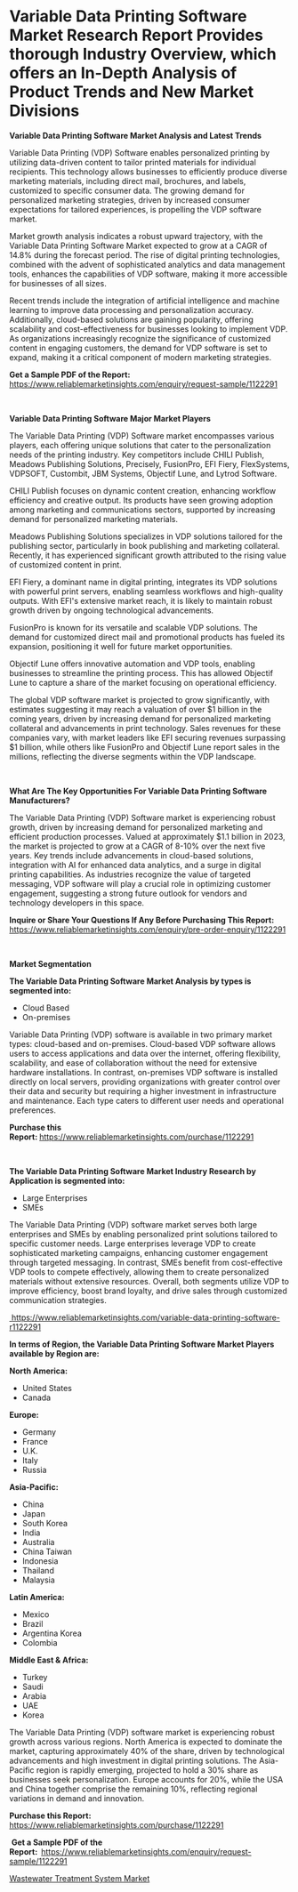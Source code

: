 <p><h1>Variable Data Printing Software Market Research Report Provides thorough Industry Overview, which offers an In-Depth Analysis of Product Trends and New Market Divisions</h1></p><p><strong>Variable Data Printing Software Market Analysis and Latest Trends</strong></p>
<p><p>Variable Data Printing (VDP) Software enables personalized printing by utilizing data-driven content to tailor printed materials for individual recipients. This technology allows businesses to efficiently produce diverse marketing materials, including direct mail, brochures, and labels, customized to specific consumer data. The growing demand for personalized marketing strategies, driven by increased consumer expectations for tailored experiences, is propelling the VDP software market.</p><p>Market growth analysis indicates a robust upward trajectory, with the Variable Data Printing Software Market expected to grow at a CAGR of 14.8% during the forecast period. The rise of digital printing technologies, combined with the advent of sophisticated analytics and data management tools, enhances the capabilities of VDP software, making it more accessible for businesses of all sizes. </p><p>Recent trends include the integration of artificial intelligence and machine learning to improve data processing and personalization accuracy. Additionally, cloud-based solutions are gaining popularity, offering scalability and cost-effectiveness for businesses looking to implement VDP. As organizations increasingly recognize the significance of customized content in engaging customers, the demand for VDP software is set to expand, making it a critical component of modern marketing strategies.</p></p>
<p><strong>Get a Sample PDF of the Report:&nbsp;</strong> <a href="https://www.reliablemarketinsights.com/enquiry/request-sample/1122291?utm_campaign=2891&utm_medium=2&utm_source=Github&utm_content=ia&utm_term=09032025&utm_id=variable-data-printing-software">https://www.reliablemarketinsights.com/enquiry/request-sample/1122291</a></p>
<p>&nbsp;</p>
<p><strong>Variable Data Printing Software Major Market Players</strong></p>
<p><p>The Variable Data Printing (VDP) Software market encompasses various players, each offering unique solutions that cater to the personalization needs of the printing industry. Key competitors include CHILI Publish, Meadows Publishing Solutions, Precisely, FusionPro, EFI Fiery, FlexSystems, VDPSOFT, Custombit, JBM Systems, Objectif Lune, and Lytrod Software.</p><p>CHILI Publish focuses on dynamic content creation, enhancing workflow efficiency and creative output. Its products have seen growing adoption among marketing and communications sectors, supported by increasing demand for personalized marketing materials.</p><p>Meadows Publishing Solutions specializes in VDP solutions tailored for the publishing sector, particularly in book publishing and marketing collateral. Recently, it has experienced significant growth attributed to the rising value of customized content in print.</p><p>EFI Fiery, a dominant name in digital printing, integrates its VDP solutions with powerful print servers, enabling seamless workflows and high-quality outputs. With EFI's extensive market reach, it is likely to maintain robust growth driven by ongoing technological advancements.</p><p>FusionPro is known for its versatile and scalable VDP solutions. The demand for customized direct mail and promotional products has fueled its expansion, positioning it well for future market opportunities.</p><p>Objectif Lune offers innovative automation and VDP tools, enabling businesses to streamline the printing process. This has allowed Objectif Lune to capture a share of the market focusing on operational efficiency.</p><p>The global VDP software market is projected to grow significantly, with estimates suggesting it may reach a valuation of over $1 billion in the coming years, driven by increasing demand for personalized marketing collateral and advancements in print technology. Sales revenues for these companies vary, with market leaders like EFI securing revenues surpassing $1 billion, while others like FusionPro and Objectif Lune report sales in the millions, reflecting the diverse segments within the VDP landscape.</p></p>
<p>&nbsp;</p>
<p><strong>What Are The Key Opportunities For Variable Data Printing Software Manufacturers?</strong></p>
<p><p>The Variable Data Printing (VDP) Software market is experiencing robust growth, driven by increasing demand for personalized marketing and efficient production processes. Valued at approximately $1.1 billion in 2023, the market is projected to grow at a CAGR of 8-10% over the next five years. Key trends include advancements in cloud-based solutions, integration with AI for enhanced data analytics, and a surge in digital printing capabilities. As industries recognize the value of targeted messaging, VDP software will play a crucial role in optimizing customer engagement, suggesting a strong future outlook for vendors and technology developers in this space.</p></p>
<p><strong>Inquire or Share Your Questions If Any Before Purchasing This Report:</strong> <a href="https://www.reliablemarketinsights.com/enquiry/pre-order-enquiry/1122291?utm_campaign=2891&utm_medium=2&utm_source=Github&utm_content=ia&utm_term=09032025&utm_id=variable-data-printing-software">https://www.reliablemarketinsights.com/enquiry/pre-order-enquiry/1122291</a></p>
<p>&nbsp;</p>
<p><strong>Market Segmentation</strong></p>
<p><strong>The Variable Data Printing Software Market Analysis by types is segmented into:</strong></p>
<p><ul><li>Cloud Based</li><li>On-premises</li></ul></p>
<p><p>Variable Data Printing (VDP) software is available in two primary market types: cloud-based and on-premises. Cloud-based VDP software allows users to access applications and data over the internet, offering flexibility, scalability, and ease of collaboration without the need for extensive hardware installations. In contrast, on-premises VDP software is installed directly on local servers, providing organizations with greater control over their data and security but requiring a higher investment in infrastructure and maintenance. Each type caters to different user needs and operational preferences.</p></p>
<p><strong>Purchase this Report:&nbsp;</strong><a href="https://www.reliablemarketinsights.com/purchase/1122291?utm_campaign=2891&utm_medium=2&utm_source=Github&utm_content=ia&utm_term=09032025&utm_id=variable-data-printing-software">https://www.reliablemarketinsights.com/purchase/1122291</a></p>
<p>&nbsp;</p>
<p><strong>The Variable Data Printing Software Market Industry Research by Application is segmented into:</strong></p>
<p><ul><li>Large Enterprises</li><li>SMEs</li></ul></p>
<p><p>The Variable Data Printing (VDP) software market serves both large enterprises and SMEs by enabling personalized print solutions tailored to specific customer needs. Large enterprises leverage VDP to create sophisticated marketing campaigns, enhancing customer engagement through targeted messaging. In contrast, SMEs benefit from cost-effective VDP tools to compete effectively, allowing them to create personalized materials without extensive resources. Overall, both segments utilize VDP to improve efficiency, boost brand loyalty, and drive sales through customized communication strategies.</p></p>
<p><a href="https://www.reliablemarketinsights.com/variable-data-printing-software-r1122291?utm_campaign=2891&utm_medium=2&utm_source=Github&utm_content=ia&utm_term=09032025&utm_id=variable-data-printing-software">&nbsp;https://www.reliablemarketinsights.com/variable-data-printing-software-r1122291</a></p>
<p><strong>In terms of Region, the Variable Data Printing Software Market Players available by Region are:</strong></p>
<p>
    <p> <strong> North America: </strong>
        <ul>
            <li>United States</li>
            <li>Canada</li>
        </ul>
        </p> 
    <p> <strong> Europe: </strong>
        <ul>
            <li>Germany</li>
            <li>France</li>
            <li>U.K.</li>
            <li>Italy</li>
            <li>Russia</li>
        </ul>
        </p> 
    <p> <strong> Asia-Pacific: </strong>
        <ul>
            <li>China</li>
            <li>Japan</li>
            <li>South Korea</li>
            <li>India</li>
            <li>Australia</li>
            <li>China Taiwan</li>
            <li>Indonesia</li>
            <li>Thailand</li>
            <li>Malaysia</li>
        </ul>
        </p> 
    <p> <strong> Latin America: </strong>
        <ul>
            <li>Mexico</li>
            <li>Brazil</li>
            <li>Argentina Korea</li>
            <li>Colombia</li>
        </ul>
        </p> 
    <p> <strong> Middle East & Africa: </strong>
        <ul>
            <li>Turkey</li>
            <li>Saudi</li>
            <li>Arabia</li>
            <li>UAE</li>
            <li>Korea</li>
        </ul>
    </p>
    </p>
<p><p>The Variable Data Printing (VDP) software market is experiencing robust growth across various regions. North America is expected to dominate the market, capturing approximately 40% of the share, driven by technological advancements and high investment in digital printing solutions. The Asia-Pacific region is rapidly emerging, projected to hold a 30% share as businesses seek personalization. Europe accounts for 20%, while the USA and China together comprise the remaining 10%, reflecting regional variations in demand and innovation.</p></p>
<p><strong>Purchase this Report: </strong><a href="https://www.reliablemarketinsights.com/purchase/1122291?utm_campaign=2891&utm_medium=2&utm_source=Github&utm_content=ia&utm_term=09032025&utm_id=variable-data-printing-software">https://www.reliablemarketinsights.com/purchase/1122291</a></p>
<p>&nbsp;<strong>Get a Sample PDF of the Report:&nbsp;&nbsp;</strong><a href="https://www.reliablemarketinsights.com/enquiry/request-sample/1122291?utm_campaign=2891&utm_medium=2&utm_source=Github&utm_content=ia&utm_term=09032025&utm_id=variable-data-printing-software">https://www.reliablemarketinsights.com/enquiry/request-sample/1122291</a></p>
<p><strong></strong></p>
<p><p><a href="https://github.com/chikenmhamdi/Market-Research-Report-List-1/blob/main/wastewater-treatment-system-market.md?utm_campaign=2891&utm_medium=2&utm_source=Github&utm_content=ia&utm_term=09032025&utm_id=variable-data-printing-software">Wastewater Treatment System Market</a></p></p>